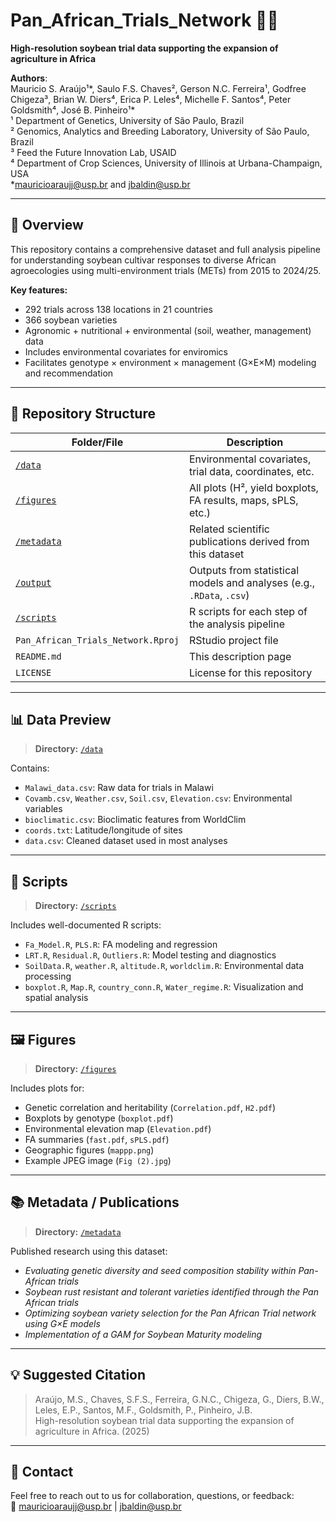 # Pan_African_Trials_Network 🚀🌱  
**High-resolution soybean trial data supporting the expansion of agriculture in Africa**

**Authors**:  
Mauricio S. Araújo¹\*, Saulo F.S. Chaves², Gerson N.C. Ferreira¹, Godfree Chigeza³, Brian W. Diers⁴, Erica P. Leles⁴, Michelle F. Santos⁴, Peter Goldsmith⁴, José B. Pinheiro¹\*  
¹ Department of Genetics, University of São Paulo, Brazil  
² Genomics, Analytics and Breeding Laboratory, University of São Paulo, Brazil  
³ Feed the Future Innovation Lab, USAID  
⁴ Department of Crop Sciences, University of Illinois at Urbana-Champaign, USA  
\*mauricioaraujj@usp.br and jbaldin@usp.br

---

## 🔎 Overview

This repository contains a comprehensive dataset and full analysis pipeline for understanding soybean cultivar responses to diverse African agroecologies using multi-environment trials (METs) from 2015 to 2024/25.

**Key features:**
- 292 trials across 138 locations in 21 countries
- 366 soybean varieties
- Agronomic + nutritional + environmental (soil, weather, management) data
- Includes environmental covariates for enviromics
- Facilitates genotype × environment × management (G×E×M) modeling and recommendation

---

## 📁 Repository Structure

| Folder/File       | Description |
|-------------------|-------------|
| [`/data`](./data) | Environmental covariates, trial data, coordinates, etc. |
| [`/figures`](./figures) | All plots (H², yield boxplots, FA results, maps, sPLS, etc.) |
| [`/metadata`](./metadata) | Related scientific publications derived from this dataset |
| [`/output`](./output) | Outputs from statistical models and analyses (e.g., `.RData`, `.csv`) |
| [`/scripts`](./scripts) | R scripts for each step of the analysis pipeline |
| `Pan_African_Trials_Network.Rproj` | RStudio project file |
| `README.md` | This description page |
| `LICENSE` | License for this repository |

---

## 📊 Data Preview

> **Directory:** [`/data`](./data)

Contains:
- `Malawi_data.csv`: Raw data for trials in Malawi  
- `Covamb.csv`, `Weather.csv`, `Soil.csv`, `Elevation.csv`: Environmental variables  
- `bioclimatic.csv`: Bioclimatic features from WorldClim  
- `coords.txt`: Latitude/longitude of sites  
- `data.csv`: Cleaned dataset used in most analyses

---

## 🧬 Scripts

> **Directory:** [`/scripts`](./scripts)

Includes well-documented R scripts:
- `Fa_Model.R`, `PLS.R`: FA modeling and regression
- `LRT.R`, `Residual.R`, `Outliers.R`: Model testing and diagnostics
- `SoilData.R`, `weather.R`, `altitude.R`, `worldclim.R`: Environmental data processing
- `boxplot.R`, `Map.R`, `country_conn.R`, `Water_regime.R`: Visualization and spatial analysis

---

## 🖼️ Figures

> **Directory:** [`/figures`](./figures)

Includes plots for:
- Genetic correlation and heritability (`Correlation.pdf`, `H2.pdf`)
- Boxplots by genotype (`boxplot.pdf`)
- Environmental elevation map (`Elevation.pdf`)
- FA summaries (`fast.pdf`, `sPLS.pdf`)
- Geographic figures (`mappp.png`)
- Example JPEG image (`Fig (2).jpg`)

---

## 📚 Metadata / Publications

> **Directory:** [`/metadata`](./metadata)

Published research using this dataset:
- *Evaluating genetic diversity and seed composition stability within Pan-African trials*
- *Soybean rust resistant and tolerant varieties identified through the Pan African trials*
- *Optimizing soybean variety selection for the Pan African Trial network using G×E models*
- *Implementation of a GAM for Soybean Maturity modeling*

---

## 💡 Suggested Citation

> Araújo, M.S., Chaves, S.F.S., Ferreira, G.N.C., Chigeza, G., Diers, B.W., Leles, E.P., Santos, M.F., Goldsmith, P., Pinheiro, J.B.  
> High-resolution soybean trial data supporting the expansion of agriculture in Africa. (2025)  

---

## 📩 Contact

Feel free to reach out to us for collaboration, questions, or feedback:  
📧 mauricioaraujj@usp.br | jbaldin@usp.br
